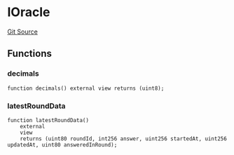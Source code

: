 # IOracle
[Git Source](https://github.com/bob-collective/bob/blob/1194535b4647e398705fbc746acbe74734ab42fb/src/paymasters/Oracle.sol)


## Functions
### decimals


```solidity
function decimals() external view returns (uint8);
```

### latestRoundData


```solidity
function latestRoundData()
    external
    view
    returns (uint80 roundId, int256 answer, uint256 startedAt, uint256 updatedAt, uint80 answeredInRound);
```

